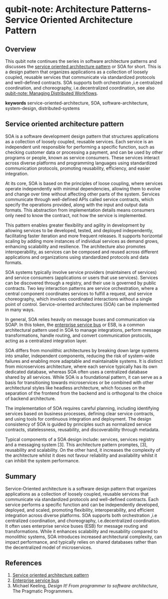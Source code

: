 # qubit-note: Architecture Patterns-Service Oriented Architecture Pattern

## Overview

This qubit note  continues the series in software architecture patterns and discusses the <a href="#https://en.wikipedia.org/wiki/Service-oriented_architecture">service oriented architecture pattern</a> or SOA for short. This is a design pattern that organizes applications as a collection of loosely coupled, reusable services that communicate via standardized protocols and well-defined contracts. 
SOA supports both orchestration ,i.e centralized coordination, and choreography, i.e.decentralized coordination, see also <a href="2025-04-20-managing-distributed-workflows.md">qubit-note: Managing Distributed Workflows</a>.


**keywords** service-oriented-architecture, SOA, software-architecture, system-design, distributed-systems


## Service oriented architecture pattern

SOA is a software development design pattern that structures applications as a collection of loosely coupled, reusable services.
Each service is an independent unit responsible for performing a specific function, such as checking customer data or processing a payment, 
and can be used by other programs or people, known as service consumers. These services interact across diverse platforms and programming languages 
using standardized communication protocols, promoting reusability, efficiency, and easier integration.

At its core, SOA is based on the principles of loose coupling, where services operate independently with minimal dependencies, allowing them to evolve and change over time without affecting other parts of the system. Services communicate through well-defined APIs called service contracts, which specify the operations provided, along with the input and output data formats.
This abstraction from implementation details means consumers only need to know the contract, not how the service is implemented.

This pattern enables greater flexibility and agility in development by allowing services to be developed, tested, and deployed independently, facilitating faster iteration and more frequent releases.
It supports horizontal scaling by adding more instances of individual services as demand grows, enhancing scalability and resilience.
The architecture also promotes interoperability, as services can be composed and reused across different applications and organizations using standardized protocols and data formats.

SOA systems typically involve service providers (maintainers of services) and service consumers (applications or users that use services).
Services can be discovered through a registry, and their use is governed by public contracts. Two key interaction patterns are service orchestration, 
where a central component coordinates services to fulfill a request, and service choreography, which involves coordinated interactions without a single point of control.
Service-oriented architectures (SOA) can be implemented in many ways. 

In general,  SOA relies heavily on message buses and communication via SOAP. In this token, the <a href="https://en.wikipedia.org/wiki/Enterprise_service_bus">enterprise service bus</a> or ESB, is a common architectural pattern used in SOA to manage integrations, perform message transformations, handle routing, and convert communication protocols, acting as a centralized integration layer.

SOA differs from monolithic architectures by breaking down large systems into smaller, independent components, reducing the risk of system-wide failures and enabling more adaptable and maintainable systems. It is distinct from microservices architecture, where each service typically has its own dedicated database, whereas SOA often uses a centralized database shared by all services.
While SOA is a foundational pattern, it can serve as a basis for transitioning towards microservices or be combined with other architectural styles like headless architecture, which focuses on the separation of the frontend from the backend and is orthogonal to the choice of backend architecture.

The implementation of SOA requires careful planning, including identifying services based on business processes, defining clear service contracts, and using tools for continuous integration and deployment. The design consistency of SOA is guided by principles such as normalized service contracts, statelessness, reusability, and discoverability through metadata.

Typical components of a SOA design include: services, services registry and a messaging system [3]. This architecture pattern promptes, [3], reusability and scalability. On the other hand,
it increases the complexity of the architecture whilst it does not favour reliability and availability whilst it can inhibit the system performance.

## Summary

Service-Oriented architecture is a software design pattern that organizes applications as a collection of loosely coupled, reusable services that communicate via standardized protocols and well-defined contracts. Each service performs a specific function and can be independently developed, deployed, and scaled, promoting flexibility, interoperability, and efficient integration across diverse platforms. SOA supports both orchestration ,i.e centralized coordination, and choreography, i.e.decentralized coordination. It often uses enterprise service buses (ESB) for message routing and transformations. While it enhances scalability and reusability compared to monolithic systems, SOA introduces increased architectural complexity, can impact performance, and typically relies on shared databases rather than the decentralized model of microservices.

## References

1. <a href="#https://en.wikipedia.org/wiki/Service-oriented_architecture">Service oriented architecture pattern</a>
2. <a href="https://en.wikipedia.org/wiki/Enterprise_service_bus">Enterprise service bus</a>
3. Michael Keeling, _Design It! From programmer to software architecture_, The Pragmatic Programmers.